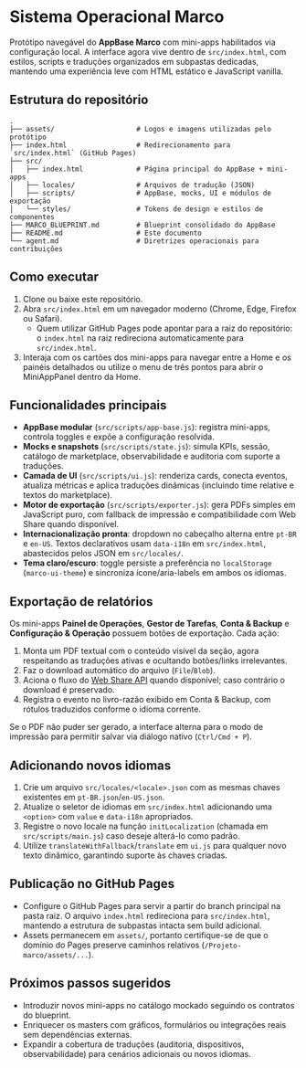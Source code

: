 # Sistema Operacional Marco

Protótipo navegável do **AppBase Marco** com mini-apps habilitados via configuração
local. A interface agora vive dentro de `src/index.html`, com estilos, scripts e
traduções organizados em subpastas dedicadas, mantendo uma experiência leve com
HTML estático e JavaScript vanilla.

## Estrutura do repositório

```
.
├── assets/                    # Logos e imagens utilizadas pelo protótipo
├── index.html                 # Redirecionamento para `src/index.html` (GitHub Pages)
├── src/
│   ├── index.html             # Página principal do AppBase + mini-apps
│   ├── locales/               # Arquivos de tradução (JSON)
│   ├── scripts/               # AppBase, mocks, UI e módulos de exportação
│   └── styles/                # Tokens de design e estilos de componentes
├── MARCO_BLUEPRINT.md         # Blueprint consolidado do AppBase
├── README.md                  # Este documento
└── agent.md                   # Diretrizes operacionais para contribuições
```

## Como executar

1. Clone ou baixe este repositório.
2. Abra `src/index.html` em um navegador moderno (Chrome, Edge, Firefox ou Safari).
   - Quem utilizar GitHub Pages pode apontar para a raiz do repositório: o
     `index.html` na raiz redireciona automaticamente para `src/index.html`.
3. Interaja com os cartões dos mini-apps para navegar entre a Home e os painéis
   detalhados ou utilize o menu de três pontos para abrir o MiniAppPanel dentro
   da Home.

## Funcionalidades principais

- **AppBase modular** (`src/scripts/app-base.js`): registra mini-apps, controla
  toggles e expõe a configuração resolvida.
- **Mocks e snapshots** (`src/scripts/state.js`): simula KPIs, sessão, catálogo
  de marketplace, observabilidade e auditoria com suporte a traduções.
- **Camada de UI** (`src/scripts/ui.js`): renderiza cards, conecta eventos,
  atualiza métricas e aplica traduções dinâmicas (incluindo time relative e
  textos do marketplace).
- **Motor de exportação** (`src/scripts/exporter.js`): gera PDFs simples em
  JavaScript puro, com fallback de impressão e compatibilidade com Web Share
  quando disponível.
- **Internacionalização pronta**: dropdown no cabeçalho alterna entre `pt-BR` e
  `en-US`. Textos declarativos usam `data-i18n` em `src/index.html`, abastecidos
  pelos JSON em `src/locales/`.
- **Tema claro/escuro**: toggle persiste a preferência no `localStorage`
  (`marco-ui-theme`) e sincroniza ícone/aria-labels em ambos os idiomas.

## Exportação de relatórios

Os mini-apps **Painel de Operações**, **Gestor de Tarefas**, **Conta & Backup** e
**Configuração & Operação** possuem botões de exportação. Cada ação:

1. Monta um PDF textual com o conteúdo visível da seção, agora respeitando as
   traduções ativas e ocultando botões/links irrelevantes.
2. Faz o download automático do arquivo (`File`/`Blob`).
3. Aciona o fluxo do [Web Share API](https://developer.mozilla.org/en-US/docs/Web/API/Navigator/share#sharing_files)
   quando disponível; caso contrário o download é preservado.
4. Registra o evento no livro-razão exibido em Conta & Backup, com rótulos
   traduzidos conforme o idioma corrente.

Se o PDF não puder ser gerado, a interface alterna para o modo de impressão para
permitir salvar via diálogo nativo (`Ctrl/Cmd + P`).

## Adicionando novos idiomas

1. Crie um arquivo `src/locales/<locale>.json` com as mesmas chaves existentes em
   `pt-BR.json`/`en-US.json`.
2. Atualize o seletor de idiomas em `src/index.html` adicionando uma `<option>`
   com `value` e `data-i18n` apropriados.
3. Registre o novo locale na função `initLocalization` (chamada em
   `src/scripts/main.js`) caso deseje alterá-lo como padrão.
4. Utilize `translateWithFallback`/`translate` em `ui.js` para qualquer novo
   texto dinâmico, garantindo suporte às chaves criadas.

## Publicação no GitHub Pages

- Configure o GitHub Pages para servir a partir do branch principal na pasta
  raiz. O arquivo `index.html` redireciona para `src/index.html`, mantendo a
  estrutura de subpastas intacta sem build adicional.
- Assets permanecem em `assets/`, portanto certifique-se de que o domínio do
  Pages preserve caminhos relativos (`/Projeto-marco/assets/...`).

## Próximos passos sugeridos

- Introduzir novos mini-apps no catálogo mockado seguindo os contratos do
  blueprint.
- Enriquecer os masters com gráficos, formulários ou integrações reais sem
  dependências externas.
- Expandir a cobertura de traduções (auditoria, dispositivos, observabilidade)
  para cenários adicionais ou novos idiomas.
